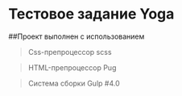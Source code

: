 # Тестовое задание Yoga
##Проект выполнен с использованием
> Css-препроцессор scss

> HTML-препроцессор Pug

>Система сборки Gulp #4.0
